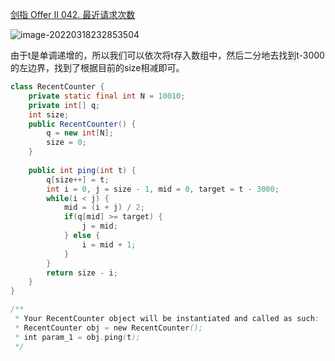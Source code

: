 [剑指 Offer II 042. 最近请求次数](https://leetcode-cn.com/problems/H8086Q/)

![image-20220318232853504](https://gitee.com/cao_ziqiang/img/raw/master/20220318232853.png)

由于t是单调递增的，所以我们可以依次将t存入数组中，然后二分地去找到t-3000的左边界，找到了根据目前的size相减即可。

```java
class RecentCounter {
    private static final int N = 10010;
    private int[] q;
    int size;
    public RecentCounter() {
        q = new int[N];
        size = 0;
    }
    
    public int ping(int t) {
        q[size++] = t;
        int i = 0, j = size - 1, mid = 0, target = t - 3000;
        while(i < j) {
            mid = (i + j) / 2;
            if(q[mid] >= target) {
                j = mid;
            } else {
                i = mid + 1;
            }
        }
        return size - i;
    }
}

/**
 * Your RecentCounter object will be instantiated and called as such:
 * RecentCounter obj = new RecentCounter();
 * int param_1 = obj.ping(t);
 */
```

